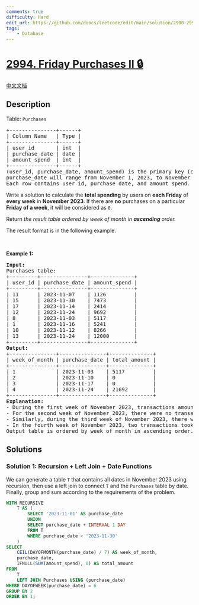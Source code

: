 ```yaml
---
comments: true
difficulty: Hard
edit_url: https://github.com/doocs/leetcode/edit/main/solution/2900-2999/2994.Friday%20Purchases%20II/README_EN.md
tags:
    - Database
---
```


<!-- problem:start -->

# [2994. Friday Purchases II 🔒](https://leetcode.com/problems/friday-purchases-ii)

[中文文档](/solution/2900-2999/2994.Friday%20Purchases%20II/README.md)

## Description

<p>Table: <code>Purchases</code></p>

<pre>
+---------------+------+
| Column Name   | Type |
+---------------+------+
| user_id       | int  |
| purchase_date | date |
| amount_spend  | int  |
+---------------+------+
(user_id, purchase_date, amount_spend) is the primary key (combination of columns with unique values) for this table.
purchase_date will range from November 1, 2023, to November 30, 2023, inclusive of both dates.
Each row contains user id, purchase date, and amount spend.
</pre>

<p>Write a solution to calculate the <strong>total spending</strong> by users on <strong>each Friday</strong> of <strong>every week</strong> in <strong>November 2023</strong>. If there are <strong>no</strong> purchases on a particular <strong>Friday of a week</strong>, it will be considered as <code>0</code>.</p>

<p>Return <em>the result table ordered by week of month</em><em> in <strong>ascending</strong></em><em><strong> </strong>order.</em></p>

<p>The result format is in the following example.</p>

<p>&nbsp;</p>
<p><strong class="example">Example 1:</strong></p>

<pre>
<strong>Input:</strong> 
Purchases table:
+---------+---------------+--------------+
| user_id | purchase_date | amount_spend |
+---------+---------------+--------------+
| 11      | 2023-11-07    | 1126         |
| 15      | 2023-11-30    | 7473         |
| 17      | 2023-11-14    | 2414         |
| 12      | 2023-11-24    | 9692         |
| 8       | 2023-11-03    | 5117         |
| 1       | 2023-11-16    | 5241         |
| 10      | 2023-11-12    | 8266         |
| 13      | 2023-11-24    | 12000        |
+---------+---------------+--------------+
<strong>Output:</strong> 
+---------------+---------------+--------------+
| week_of_month | purchase_date | total_amount |
+---------------+---------------+--------------+
| 1             | 2023-11-03    | 5117         |
| 2             | 2023-11-10    | 0            |
| 3             | 2023-11-17    | 0            |
| 4             | 2023-11-24    | 21692        |
+---------------+---------------+--------------+ 
<strong>Explanation:</strong> 
- During the first week of November 2023, transactions amounting to $5,117 occurred on Friday, 2023-11-03.
- For the second week of November 2023, there were no transactions on Friday, 2023-11-10, resulting in a value of 0 in the output table for that day.
- Similarly, during the third week of November 2023, there were no transactions on Friday, 2023-11-17, reflected as 0 in the output table for that specific day.
- In the fourth week of November 2023, two transactions took place on Friday, 2023-11-24, amounting to $12,000 and $9,692 respectively, summing up to a total of $21,692.
Output table is ordered by week_of_month in ascending order.</pre>

## Solutions

<!-- solution:start -->

### Solution 1: Recursion + Left Join + Date Functions

We can generate a table `T` that contains all dates in November 2023 using recursion, then use a left join to connect `T` and the `Purchases` table by date. Finally, group and sum according to the requirements of the problem.

<!-- tabs:start -->

```sql
WITH RECURSIVE
    T AS (
        SELECT '2023-11-01' AS purchase_date
        UNION
        SELECT purchase_date + INTERVAL 1 DAY
        FROM T
        WHERE purchase_date < '2023-11-30'
    )
SELECT
    CEIL(DAYOFMONTH(purchase_date) / 7) AS week_of_month,
    purchase_date,
    IFNULL(SUM(amount_spend), 0) AS total_amount
FROM
    T
    LEFT JOIN Purchases USING (purchase_date)
WHERE DAYOFWEEK(purchase_date) = 6
GROUP BY 2
ORDER BY 1;
```

<!-- tabs:end -->

<!-- solution:end -->

<!-- problem:end -->
